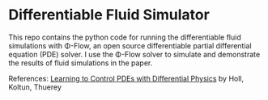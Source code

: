 # Differentiable Fluid Simulator

This repo contains the python code for running the differentiable fluid simulations with Φ-Flow, an open source differentiable partial differential equation (PDE) solver. I use the Φ-Flow solver to simulate and demonstrate the results of fluid simulations in the paper.  

References: 
[Learning to Control PDEs with Differential Physics](https://arxiv.org/pdf/2001.07457.pdf) by Holl, Koltun, Thuerey
